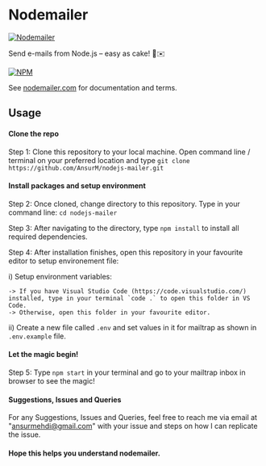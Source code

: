 # Nodemailer

[![Nodemailer](https://raw.githubusercontent.com/nodemailer/nodemailer/master/assets/nm_logo_200x136.png)](https://nodemailer.com/about/)

Send e-mails from Node.js – easy as cake! 🍰✉️

[![NPM](https://nodei.co/npm/nodemailer.png?downloads=true&downloadRank=true&stars=true)](https://nodemailer.com/about/)

See [nodemailer.com](https://nodemailer.com/) for documentation and terms.

## Usage

#### Clone the repo

Step 1: Clone this repository to your local machine. Open command line / terminal on your preferred location and type `git clone https://github.com/AnsurM/nodejs-mailer.git`

#### Install packages and setup environment

Step 2: Once cloned, change directory to this repository. Type in your command line: `cd nodejs-mailer`

Step 3: After navigating to the directory, type `npm install` to install all required dependencies.

Step 4: After installation finishes, open this repository in your favourite editor to setup environement file:

i) Setup environment variables:

    -> If you have Visual Studio Code (https://code.visualstudio.com/) installed, type in your terminal `code .` to open this folder in VS Code.
    -> Otherwise, open this folder in your favourite editor.

ii) Create a new file called `.env` and set values in it for mailtrap as shown in `.env.example` file.

#### Let the magic begin!

Step 5: Type `npm start` in your terminal and go to your mailtrap inbox in browser to see the magic!

#### Suggestions, Issues and Queries

For any Suggestions, Issues and Queries, feel free to reach me via email at "ansurmehdi@gmail.com"
with your issue and steps on how I can replicate the issue.

#### Hope this helps you understand nodemailer.
